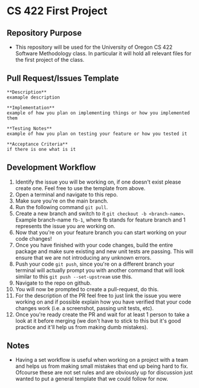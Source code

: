 # CS 422 First Project

## Repository Purpose
- This repository will be used for the University of Oregon CS 422 Software Methodology class. In particular it will hold all relevant files for the first project of the class.

## Pull Request/Issues Template
```
**Description**
examaple description

**Implementation**
example of how you plan on implementing things or how you implemented them

**Testing Notes**
example of how you plan on testing your feature or how you tested it

**Acceptance Criteria**
if there is one what is it
```

## Development Workflow
1. Identify the issue you will be working on, if one doesn't exist please create one. Feel free to use the template from above.
2. Open a terminal and navigate to this repo.
3. Make sure you're on the main branch.
4. Run the following command `git pull`.
5. Create a new branch and switch to it `git checkout -b <branch-name>`. Example branch-name `fb-1`, where fb stands for feature branch and 1 represents the issue you are working on.
6. Now that you're on your feature branch you can start working on your code changes!
7. Once you have finished with your code changes, build the entire package and make sure existing and new unit tests are passing. This will ensure that we are not introducing any unknown errors.
8. Push your code `git push`, since you're on a different branch your terminal will actually prompt you with another command that will look similar to this `git push --set-upstream` use this.
9. Navigate to the repo on github.
10. You will now be prompted to create a pull-request, do this.
11. For the description of the PR feel free to just link the issue you were working on and if possible explain how you have verified that your code changes work (i.e. a screenshot, passing unit tests, etc).
12. Once you're ready create the PR and wait for at least 1 person to take a look at it before merging (we don't have to stick to this but it's good practice and it'll help us from making dumb mistakes).

## Notes
- Having a set workflow is useful when working on a project with a team and helps us from making small mistakes that end up being hard to fix. Ofcourse these are not set rules and are obviously up for discussion just wanted to put a general template that we could follow for now.
